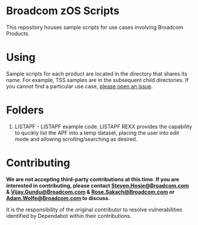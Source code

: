 # Broadcom zOS Scripts
This repository houses sample scripts for use cases involving Broadcom Products.

# Using
Sample scripts for each product are located in the directory that shares its name. For example, TSS samples are in the subsequent child directories. If you cannot find a particular use case, [please open an issue](https://github.com/BroadcomMFD/broadcom-product-scripts/issues/new).

# Folders
1. LISTAPF - LISTAPF example code.  LISTAPF REXX provides the capability to qucikly list the APF into a temp dataset, placing the user into edit mode and allowing scrolling/searching as desired. 

# Contributing
**We are not accepting third-party contributions at this time. If you are interested in contributing, please contact Steven.Hosie@Broadcom.com & Vijay.Gundu@Broadcom.com & Rose.Sakach@Broadcom.com or Adam.Wolfe@Broadcom.com to discuss.**

It is the responsibility of the original contributor to resolve vulnerabilities identified by Dependabot within their contributions.
